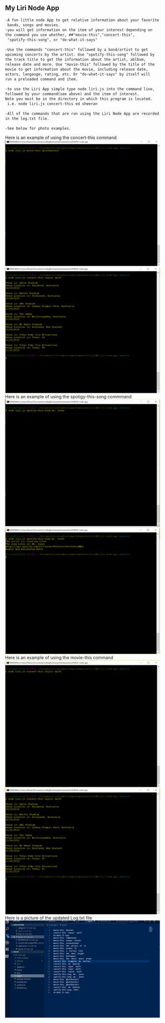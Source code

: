 ## My Liri Node App
    -A fun little node App to get relative information about your favorite
     bands, songs and movies.
    -you will get information on the item of your interest depending on the command you use whether, ##"movie-this","concert-this",         
     "spotify-this-song", or "do-what-it-says" 
    
    -Use the commands "concert-this" followed by a band/artist to get upcoming concerts by the artist. Use "spotify-this-song" followed by      the track title to get the information about the artist, ablbum, release date and more. Use "movie-this" followed by the title of the      movie to get information about the movie, including release date, actors, langauge, rating, etc. Or "do-what-it-says" by itself will        run a preloaded command and item.
   
    -to use the Liri App simple type node liri.js into the command line, followed by your command(see above) and the item of interest.          Note you must be in the directory in which this program is located.
     i.e. node liri.js concert-this ed sheeran
   
    -All of the commands that are run using the Liri Node App are recorded in the log.txt file.
   
    -See below for photo examples.

Here is an example of using the concert-this command
![](/pictures/movie-this.PNG)
![](/pictures/concert-this-output.PNG)
Here is an example of using the spotigy-this-song commmand
![](/pictures/spotify.png)
![](/pictures/spotify-output.PNG)
Here is an example of using the movie-this command
![](/pictures/concert-this.PNG)
![](/pictures/concert-this-output.PNG)
Here is a picture of the updated Log.txt file
![](/pictures/logtxt.PNG)


